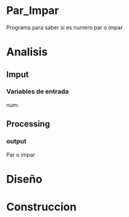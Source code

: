 # Par_Impar
Programa para saber si es numero par o impar




# Analisis


## Imput

### Variables de entrada
num:


## Processing







### output
Par o impar 

# Diseño


# Construccion
